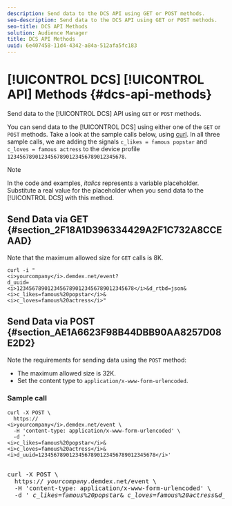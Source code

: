 ```yaml
---
description: Send data to the DCS API using GET or POST methods.
seo-description: Send data to the DCS API using GET or POST methods.
seo-title: DCS API Methods
solution: Audience Manager
title: DCS API Methods
uuid: 6e407458-11d4-4342-a84a-512afa5fc183
---
```


# [!UICONTROL DCS] [!UICONTROL API] Methods {#dcs-api-methods}

Send data to the [!UICONTROL DCS] API using `GET` or `POST` methods.

You can send data to the [!UICONTROL DCS] using either one of the `GET` or `POST` methods. Take a look at the sample calls below, using [curl](https://curl.haxx.se/). In all three sample calls, we are adding the signals `c_likes = famous popstar` and `c_loves = famous actress` to the device profile `12345678901234567890123456789012345678`.

>[!NOTE]
>
>In the code and examples, *italics* represents a variable placeholder. Substitute a real value for the placeholder when you send data to the [!UICONTROL DCS] with this method.

## Send Data via GET {#section_2F18A1D396334429A2F1C732A8CCEAAD}

Note that the maximum allowed size for `GET` calls is 8K.

```
curl -i "
<i>yourcompany</i>.demdex.net/event?
d_uuid=
<i>12345678901234567890123456789012345678</i>&d_rtbd=json& 
<i>c_likes=famous%20popstar</i>&
<i>c_loves=famous%20actress</i>"
```

## Send Data via POST {#section_AE1A6623F98B44DBB90AA8257D08E2D2}

Note the requirements for sending data using the `POST` method:

* The maximum allowed size is 32K.
* Set the content type to `application/x-www-form-urlencoded`.

### Sample call

```
curl -X POST \ 
  https:// 
<i>yourcompany</i>.demdex.net/event \ 
  -H 'content-type: application/x-www-form-urlencoded' \ 
  -d ' 
<i>c_likes=famous%20popstar</i>& 
<i>c_loves=famous%20actress</i>& 
<i>d_uuid=12345678901234567890123456789012345678</i>'
```

<pre>

curl -X POST \ 
  https:// <i>yourcompany</i>.demdex.net/event \ 
  -H 'content-type: application/x-www-form-urlencoded' \ 
  -d ' <i>c_likes=famous%20popstar</i>& <i>c_loves=famous%20actress</i>&<i>d_uuid=12345678901234567890123456789012345678</i>'

</pre>



<!-- 

<p> <b>Sample call with content type application/json</b> </p> 
<p> 
 <codeblock>
   curl&nbsp;-X&nbsp;POST&nbsp;\ 
  <discoiqbr />&nbsp;&nbsp;https:// 
  <i>yourcompany</i>.demdex.net/event&nbsp;\ 
  <discoiqbr />&nbsp;&nbsp;-H&nbsp;'content-type:&nbsp;application/json'&nbsp;\ 
  <discoiqbr />&nbsp;&nbsp;-d&nbsp;'{ 
  <i>"c_likes":"famous&nbsp;popstar"</i>, 
  <i>"c_loves":"famous&nbsp;actress"</i>," 
  <i>d_uuid":"12345678901234567890123456789012345678"}</i>' 
 </codeblock> </p>

 -->